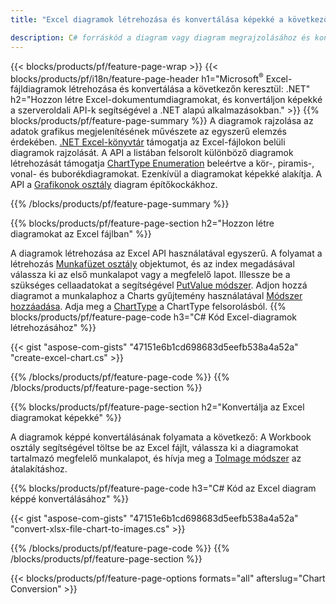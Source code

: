 ```yaml
---
title: "Excel diagramok létrehozása és konvertálása képekké a következőn keresztül: .NET"

description: C# forráskód a diagram vagy diagram megrajzolásához és konvertálásához Microsoft Excelben a .NET Library segítségével. 
---
```

{{< blocks/products/pf/feature-page-wrap >}}
{{< blocks/products/pf/i18n/feature-page-header h1="Microsoft<sup>&reg;</sup> Excel-fájldiagramok létrehozása és konvertálása a következőn keresztül: .NET" h2="Hozzon létre Excel-dokumentumdiagramokat, és konvertáljon képekké a szerveroldali API-k segítségével a .NET alapú alkalmazásokban." >}}
{{% blocks/products/pf/feature-page-summary %}}
A diagramok rajzolása az adatok grafikus megjelenítésének művészete az egyszerű elemzés érdekében. [.NET Excel-könyvtár](/cells/net/) támogatja az Excel-fájlokon belüli diagramok rajzolását. A API a listában felsorolt különböző diagramok létrehozását támogatja [ChartType Enumeration](https://reference.aspose.com/cells/net/aspose.cells.charts/charttype) beleértve a kör-, piramis-, vonal- és buborékdiagramokat. Ezenkívül a diagramokat képekké alakítja. A API a [Grafikonok osztály](https://reference.aspose.com/cells/net/aspose.cells.charts) diagram építőkockákhoz.

{{% /blocks/products/pf/feature-page-summary %}}

{{% blocks/products/pf/feature-page-section h2="Hozzon létre diagramokat az Excel fájlban" %}}

A diagramok létrehozása az Excel API használatával egyszerű. A folyamat a létrehozás [Munkafüzet osztály](https://reference.aspose.com/cells/net/aspose.cells/workbook) objektumot, és az index megadásával válassza ki az első munkalapot vagy a megfelelő lapot. Illessze be a szükséges cellaadatokat a segítségével [PutValue módszer](https://reference.aspose.com/cells/net/aspose.cells/cell/methods/putvalue/index). Adjon hozzá diagramot a munkalaphoz a Charts gyűjtemény használatával [Módszer hozzáadása](https://reference.aspose.com/cells/net/aspose.cells.charts/chartcollection/methods/add). Adja meg a [ChartType](https://reference.aspose.com/cells/net/aspose.cells.charts/charttype) a ChartType felsorolásból.
{{% blocks/products/pf/feature-page-code h3="C# Kód Excel-diagramok létrehozásához" %}}

{{< gist "aspose-com-gists" "47151e6b1cd698683d5eefb538a4a52a" "create-excel-chart.cs" >}}

{{% /blocks/products/pf/feature-page-code %}}
{{% /blocks/products/pf/feature-page-section %}}


{{% blocks/products/pf/feature-page-section h2="Konvertálja az Excel diagramokat képekké" %}}

A diagramok képpé konvertálásának folyamata a következő: A Workbook osztály segítségével töltse be az Excel fájlt, válassza ki a diagramokat tartalmazó megfelelő munkalapot, és hívja meg a [ToImage módszer](https://reference.aspose.com/cells/net/aspose.cells.charts.chart/toimage/methods/7) az átalakításhoz.

{{% blocks/products/pf/feature-page-code h3="C# Kód az Excel diagram képpé konvertálásához" %}}

{{< gist "aspose-com-gists" "47151e6b1cd698683d5eefb538a4a52a" "convert-xlsx-file-chart-to-images.cs" >}}

{{% /blocks/products/pf/feature-page-code %}}
{{% /blocks/products/pf/feature-page-section %}}

{{< blocks/products/pf/feature-page-options formats="all" afterslug="Chart Conversion" >}}
